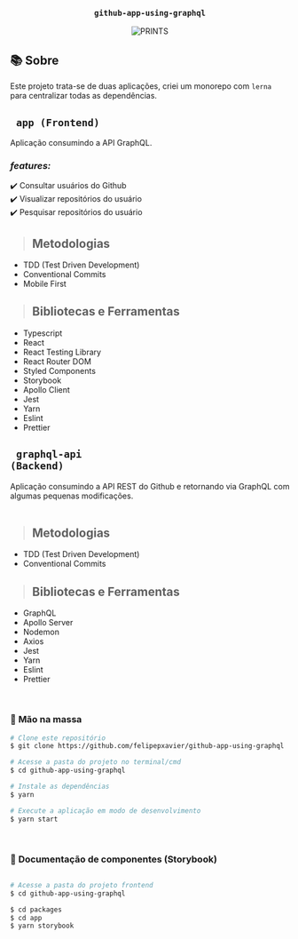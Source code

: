 <div align=center>

<h3>

    github-app-using-graphql

</h3>

![PRINTS](./packages/app/public/app-github-graphql.gif)

</div>

## 📚 **Sobre**

 <p>Este projeto trata-se de duas aplicações, criei um monorepo com <code>lerna</code> para centralizar todas as dependências.</p>

## <code> **app (Frontend)** </code>

Aplicação consumindo a API GraphQL.
<br />

### _features:_

✔️ Consultar usuários do Github <br />
✔️ Visualizar repositórios do usuário <br />
✔️ Pesquisar repositórios do usuário <br />

> ## Metodologias

- TDD (Test Driven Development)
- Conventional Commits
- Mobile First

> ## Bibliotecas e Ferramentas

- Typescript
- React
- React Testing Library
- React Router DOM
- Styled Components
- Storybook
- Apollo Client
- Jest
- Yarn
- Eslint
- Prettier

## <code> **graphql-api (Backend)** </code>

Aplicação consumindo a API REST do Github e retornando via GraphQL com algumas pequenas modificações.
<br />
<br />

> ## Metodologias

- TDD (Test Driven Development)
- Conventional Commits

> ## Bibliotecas e Ferramentas

- GraphQL
- Apollo Server
- Nodemon
- Axios
- Jest
- Yarn
- Eslint
- Prettier

<br />

### 🚀 **Mão na massa**

```bash
# Clone este repositório
$ git clone https://github.com/felipepxavier/github-app-using-graphql

# Acesse a pasta do projeto no terminal/cmd
$ cd github-app-using-graphql

# Instale as dependências
$ yarn

# Execute a aplicação em modo de desenvolvimento
$ yarn start

```

<br />

### 📖 **Documentação de componentes (Storybook)**

```bash

# Acesse a pasta do projeto frontend
$ cd github-app-using-graphql

$ cd packages
$ cd app
$ yarn storybook

```
